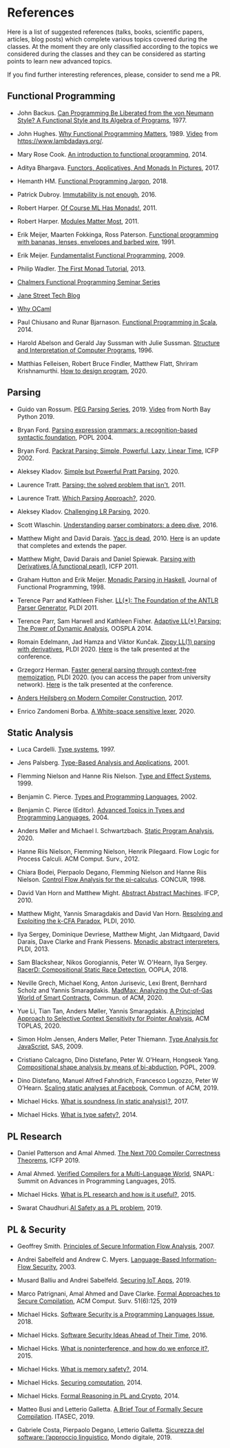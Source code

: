 # References

Here is a list of suggested references (talks, books, scientific papers, articles, blog posts) which complete various topics covered during the classes.
At the moment they are only classified according to the topics we considered during the classes and they can be considered as starting points to learn new advanced topics.

If you find further interesting references, please, consider to send me a PR.

## Functional Programming
- John Backus. [Can Programming Be Liberated from the von
Neumann Style? A Functional Style and Its Algebra of Programs](https://www.thocp.net/biographies/papers/backus_turingaward_lecture.pdf), 1977.

- John Hughes. [Why Functional Programming Matters](http://www.cse.chalmers.se/~rjmh/Papers/whyfp.html), 1989. [Video](https://www.youtube.com/watch?v=1qBHf8DrWR8) from https://www.lambdadays.org/.  

- Mary Rose Cook. [An introduction to functional programming](https://codewords.recurse.com/issues/one/an-introduction-to-functional-programming), 2014.

- Aditya Bhargava. [Functors, Applicatives, And Monads In Pictures](https://adit.io/posts/2013-04-17-functors,_applicatives,_and_monads_in_pictures.html), 2017.

- Hemanth HM. [Functional Programming Jargon](https://functional.works-hub.com/learn/Functional-Programming-Jargon), 2018.

- Patrick Dubroy. [Immutability is not enough](https://codewords.recurse.com/issues/six/immutability-is-not-enough), 2016.

- Robert Harper. [Of Course ML Has Monads!](https://existentialtype.wordpress.com/2011/05/01/of-course-ml-has-monads/), 2011.

- Robert Harper. [Modules Matter Most](https://existentialtype.wordpress.com/2011/04/16/modules-matter-most/), 2011.

- Erik Meijer, Maarten Fokkinga, Ross Paterson. [Functional programming with bananas, lenses, envelopes and barbed wire](https://link.springer.com/chapter/10.1007%2F3540543961_7), 1991.

- Erik Meijer. [Fundamentalist Functional Programming](https://www.youtube.com/watch?v=UuamC0T3hv8), 2009.

- Philip Wadler. [The First Monad Tutorial](https://www.youtube.com/watch?v=yjmKMhJOJos), 2013.

- [Chalmers Functional Programming Seminar Series](https://www.youtube.com/channel/UCiGOzKde1rlvzEB7J73gvrQ/videos)

- [Jane Street Tech Blog](https://blog.janestreet.com/)
- [Why OCaml](https://www.youtube.com/watch?v=v1CmGbOGb2I)

- Paul Chiusano and Runar Bjarnason. [Functional Programming in Scala](https://www.manning.com/books/functional-programming-in-scala), 2014. 

- Harold Abelson and Gerald Jay Sussman with Julie Sussman. [Structure and Interpretation of Computer Programs](https://mitpress.mit.edu/sites/default/files/sicp/full-text/book/book.html), 1996.

- Matthias Felleisen, Robert Bruce Findler, Matthew Flatt, Shriram Krishnamurthi. [How to design program](https://htdp.org/), 2020.

## Parsing

- Guido van Rossum. [PEG Parsing Series](https://medium.com/@gvanrossum_83706/peg-parsing-series-de5d41b2ed60), 2019.
  [Video](https://www.youtube.com/watch?v=QppWTvh7_sI) from North Bay Python 2019.

- Bryan Ford. [Parsing expression grammars: a recognition-based syntactic foundation](https://pdos.csail.mit.edu/papers/parsing:popl04.pdf), POPL 2004.

- Bryan Ford. [Packrat Parsing: Simple, Powerful, Lazy, Linear Time](https://bford.info/pub/lang/packrat-icfp02.pdf), ICFP 2002. 

- Aleksey Kladov. [Simple but Powerful Pratt Parsing](https://matklad.github.io/2020/04/13/simple-but-powerful-pratt-parsing.html), 2020.

- Laurence Tratt. [Parsing: the solved problem that isn't](https://tratt.net/laurie/blog/entries/parsing_the_solved_problem_that_isnt.html), 2011.

- Laurence Tratt. [Which Parsing Approach?](https://tratt.net/laurie/blog/entries/which_parsing_approach.html), 2020.

- Aleksey Kladov. [Challenging LR Parsing](https://rust-analyzer.github.io/blog/2020/09/16/challeging-LR-parsing.html), 2020.

- Scott Wlaschin. [Understanding parser combinators: a deep dive](https://www.youtube.com/watch?v=RDalzi7mhdY), 2016.

- Matthew Might and David Darais. [Yacc is dead](https://arxiv.org/abs/1010.5023), 2010. [Here](http://matt.might.net/articles/parsing-with-derivatives/) is an update that completes and extends the paper. 

- Matthew Might, David Darais and Daniel Spiewak. [Parsing with Derivatives (A functional pearl)](http://matt.might.net/papers/might2011derivatives.pdf), ICFP 2011.

- Graham Hutton and Erik Meijer. [Monadic Parsing in Haskell](http://www.cs.nott.ac.uk/~pszgmh/pearl.pdf), Journal of Functional Programming, 1998.

- Terence Parr and Kathleen Fisher. [LL(*): The Foundation of the ANTLR Parser Generator](https://www.antlr.org/papers/LL-star-PLDI11.pdf), PLDI 2011.

- Terence Parr, Sam Harwell and Kathleen Fisher. [Adaptive LL(*) Parsing: The Power of Dynamic Analysis](https://www.antlr.org/papers/allstar-techreport.pdf), OOSPLA 2014.

- Romain Edelmann, Jad  Hamza and Viktor Kunčak. [Zippy LL(1) parsing with derivatives](https://arxiv.org/pdf/1911.12737.pdf), PLDI 2020. [Here](https://www.youtube.com/watch?v=uUyyp6Lv4b8) is the talk presented at the conference.

- Grzegorz Herman. [Faster general parsing through context-free memoization](https://dl.acm.org/doi/abs/10.1145/3385412.3386032), PLDI 2020. (you can access the paper from university network). [Here](https://www.youtube.com/watch?v=pqwT3eqrAJc) is the talk presented at the conference.

- [Anders Hejlsberg on Modern Compiler Construction](https://www.youtube.com/watch?v=wSdV1M7n4gQ), 2017.

- Enrico Zandomeni Borba. [A White-space sensitive lexer](https://ezb.io/thoughts/programming/myth_lang/myth_lang_2.html), 2020.


## Static Analysis

- Luca Cardelli. [Type systems](http://lucacardelli.name/Papers/TypeSystems.pdf), 1997.

- Jens Palsberg. [Type-Based Analysis and Applications](http://web.cs.ucla.edu/~palsberg/tba/papers/palsberg-paste01.pdf), 2001.

- Flemming Nielson and Hanne Riis Nielson. [Type and Effect Systems](http://www.imm.dtu.dk/~fnie/Papers/NiNi99tes.pdf), 1999.

- Benjamin C. Pierce. [Types and Programming Languages](https://www.cis.upenn.edu/~bcpierce/tapl/), 2002.

- Benjamin C. Pierce (Editor). [Advanced Topics in Types and Programming Languages](https://www.cis.upenn.edu/~bcpierce/attapl/index.html), 2004.

- Anders Møller and Michael I. Schwartzbach. [Static Program Analysis](https://cs.au.dk/~amoeller/spa/), 2020.

- Hanne Riis Nielson, Flemming Nielson, Henrik Pilegaard. Flow Logic for Process Calculi. ACM Comput. Surv., 2012.

- Chiara Bodei, Pierpaolo Degano, Flemming Nielson and Hanne Riis Nielson. [Control Flow Analysis for the pi-calculus](https://www.di.unipi.it/~chiara/publ-40/CONCUR98.ps). CONCUR, 1998.

- David Van Horn and Matthew Might. [Abstract Abstract Machines](http://matt.might.net/papers/vanhorn2010abstract.pdf). IFCP, 2010.

- Matthew Might, Yannis Smaragdakis and David Van Horn. [Resolving and Exploiting the k-CFA Paradox](http://matt.might.net/papers/might2010mcfa.pdf), PLDI, 2010.

- Ilya Sergey, Dominique Devriese, Matthew Might, Jan Midtgaard, David Darais, Dave Clarke and Frank Piessens. [Monadic abstract interpreters](https://dl.acm.org/doi/pdf/10.1145/2491956.2491979), PLDI, 2013.

- Sam Blackshear, Nikos Gorogiannis, Peter W. O'Hearn, Ilya Sergey. [RacerD: Compositional Static Race Detection](https://dl.acm.org/doi/pdf/10.1145/3276514), OOPLA, 2018.

- Neville Grech, Michael Kong, Anton Jurisevic, Lexi Brent, Bernhard Scholz and Yannis Smaragdakis. [MadMax: Analyzing the Out-of-Gas World of Smart Contracts](https://cacm.acm.org/magazines/2020/10/247600-madmax/fulltext), Commun. of ACM, 2020. 

- Yue Li, Tian Tan, Anders Møller, Yannis Smaragdakis. [A Principled Approach to Selective Context Sensitivity for Pointer Analysis](https://yanniss.github.io/toplas20-zipper.pdf), ACM TOPLAS, 2020.

- Simon Holm Jensen, Anders Møller, Peter Thiemann. [Type Analysis for JavaScript](https://cs.au.dk/~amoeller/papers/tajs/paper.pdf), SAS, 2009.

- Cristiano Calcagno, Dino Distefano, Peter W. O'Hearn, Hongseok Yang. [Compositional shape analysis by means of bi-abduction](http://www0.cs.ucl.ac.uk/staff/p.ohearn/papers/popl09.pdf), POPL, 2009.

- Dino  Distefano, Manuel Alfred Fahndrich, Francesco  Logozzo, Peter W O’Hearn. [Scaling static analyses at Facebook](https://dl.acm.org/doi/pdf/10.1145/3338112), Commun. of ACM, 2019.

- Michael Hicks. [What is soundness (in static analysis)?](http://www.pl-enthusiast.net/2017/10/23/what-is-soundness-in-static-analysis/), 2017. 

- Michael Hicks. [What is type safety?](http://www.pl-enthusiast.net/2014/08/05/type-safety/), 2014.

## PL Research

- Daniel Patterson and Amal Ahmed. [The Next 700 Compiler Correctness Theorems](http://www.ccs.neu.edu/home/amal/papers/next700ccc.pdf), ICFP 2019.

- Amal Ahmed. [Verified Compilers for a Multi-Language World](http://www.ccs.neu.edu/home/amal/papers/verifcomp.pdf),  SNAPL: Summit on Advances in Programming Languages, 2015.

- Michael Hicks. [What is PL research and how is it useful?](http://www.pl-enthusiast.net/2015/05/27/what-is-pl-research-and-how-is-it-useful/), 2015.

- Swarat Chaudhuri.[AI Safety as a PL problem](https://blog.sigplan.org/2019/06/24/ai-safety-as-a-pl-problem/), 2019.



## PL & Security

- Geoffrey Smith. [Principles of Secure Information Flow Analysis](https://users.cs.fiu.edu/~smithg/papers/sif06.pdf), 2007. 

- Andrei Sabelfeld and Andrew C. Myers. [Language-Based Information-Flow Security](https://www.cs.cornell.edu/andru/papers/jsac/sm-jsac03.pdf), 2003.

- Musard Balliu and Andrei Sabelfeld. [Securing IoT Apps](https://www.cse.chalmers.se/~andrei/sp19.pdf), 2019.

- Marco Patrignani, Amal Ahmed and Dave Clarke. [Formal Approaches to Secure Compilation](https://theory.stanford.edu/~mp/mp/Publications_files/main-full.pdf), ACM Comput. Surv. 51(6):125, 2019

- Michael Hicks. [Software Security is a Programming Languages Issue](http://www.pl-enthusiast.net/2018/08/13/security-programming-languages-issue/), 2018.

- Michael Hicks. [Software Security Ideas Ahead of Their Time](http://www.pl-enthusiast.net/2016/02/01/software-security-ideas-ahead-of-their-time/), 2016.

- Michael Hicks. [What is noninterference, and how do we enforce it?](http://www.pl-enthusiast.net/2015/03/03/noninterference/), 2015.

- Michael Hicks. [What is memory safety?](http://www.pl-enthusiast.net/2014/07/21/memory-safety/), 2014.

- Michael Hicks. [Securing computation](http://www.pl-enthusiast.net/2014/06/06/securing-computation/), 2014.

- Michael Hicks. [Formal Reasoning in PL and Crypto](http://www.pl-enthusiast.net/2014/12/23/formal-reasoning-pl-crypto/), 2014.

- Matteo Busi and Letterio Galletta. [A Brief Tour of Formally Secure Compilation](http://ceur-ws.org/Vol-2315/paper03.pdf). ITASEC, 2019.

- Gabriele Costa, Pierpaolo Degano, Letterio Galletta. [Sicurezza del software: l’approccio linguistico](http://mondodigitale.aicanet.net/2019-7/Articoli/MD86_01_Sicurezza_del_software.pdf), Mondo digitale, 2019.
